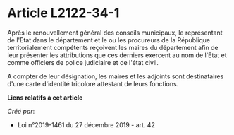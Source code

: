 # Article L2122-34-1

Après le renouvellement général des conseils municipaux, le représentant de l'Etat dans le département et le ou les
procureurs de la République territorialement compétents reçoivent les maires du département afin de leur présenter les
attributions que ces derniers exercent au nom de l'Etat et comme officiers de police judiciaire et de l'état civil.

A compter de leur désignation, les maires et les adjoints sont destinataires d'une carte d'identité tricolore attestant de
leurs fonctions.

**Liens relatifs à cet article**

_Créé par_:

  - Loi n°2019-1461 du 27 décembre 2019 - art. 42
